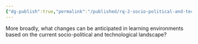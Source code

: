 ```yaml
---
{"dg-publish":true,"permalink":"/published/rq-2-socio-political-and-tech-changing-learning/"}
---
```


More broadly, what changes can be anticipated in learning environments based on the current socio-political and technological landscape? 